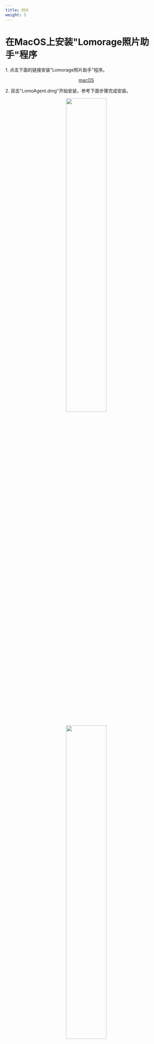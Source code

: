 ```yaml
---
title: OSX
weight: 5
---
```


# 在MacOS上安装"Lomorage照片助手"程序

<span>1.</span> 点击下面的链接安装"Lomorage照片助手"程序。

<p align="center">
<a href="https://gfw.lomorage.com/https://github.com/lomorage/LomoAgentOSX/releases/download/2022_07_18.10_05_48.0.9aef374/LomoAgent.dmg" title="Install Lomorage for macOS" class="badge osx">macOS</a>
</p>

<span>2.</span> 双击"LomoAgent.dmg"开始安装，参考下面步骤完成安装。

<div align="center">
<p class="screenshoot">
  <img width="50%" src="/img/installation/osx-install-1.png">
  <img width="50%" src="/img/installation/osx-install-2.png">
  <img width="50%" src="/img/installation/osx-install-3.png">
</p>
</div>

<span>3.</span> 运行应用程序“Lomorage照片助手”，如果有防火墙提示，请允许“Lomorage照片助手”访问网络。

<span>4.</span> 程序启动后，**您需要设置数据目录才能正常使用**，数据目录用来存储您的手机上传的照片视频。除此之前您也可以再多选择一个冗余备份目录，系统会每天定时进行冗余备份。

<div align="center">
<p class="screenshoot">
  <img width="50%" src="/img/installation/osx-lomo-agent.png">
</p>
</div>
